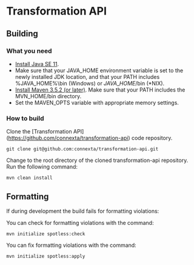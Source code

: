# Transformation API

## Building
### What you need ###
* [Install Java SE 11](https://jdk.java.net/java-se-ri/11).
* Make sure that your JAVA\_HOME environment variable is set to the newly installed JDK location, and that your PATH includes %JAVA\_HOME%\bin (Windows) or $JAVA\_HOME$/bin (\*NIX).
* [Install Maven 3.5.2 \(or later\)](http://maven.apache.org/download.html). Make sure that your PATH includes the MVN\_HOME/bin directory.
* Set the MAVEN_OPTS variable with appropriate memory settings.

### How to build ###
Clone the [Transformation API] (https://github.com/connexta/transformation-api) code repository.

```
git clone git@github.com:connexta/transformation-api.git
```

Change to the root directory of the cloned transformation-api repository. Run the following command:

```
mvn clean install
```

## Formatting
If during development the build fails for formatting violations:

You can check for formatting violations with the command:

```
mvn initialize spotless:check
```

You can fix formatting violations with the command:

```
mvn initialize spotless:apply
```